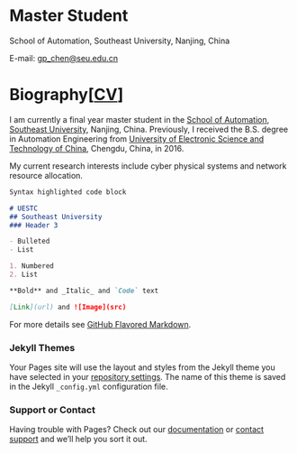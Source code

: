 # Master Student
 School of Automation, Southeast University, Nanjing, China
 
 E-mail: gp_chen@seu.edu.cn

# Biography[[CV](CV_Chen.pdf)]
 I am currently a final year master student in the [School of Automation](http://automation.seu.edu.cn/), [Southeast University](http://www.seu.edu.cn/), Nanjing, China. Previously, I received the B.S. degree in Automation Engineering from [University of Electronic Science and Technology of China](https://www.uestc.edu.cn/), Chengdu, China, in 2016. 
 
 My current research interests include cyber physical systems and network resource allocation.


```markdown
Syntax highlighted code block

# UESTC
## Southeast University
### Header 3

- Bulleted
- List

1. Numbered
2. List

**Bold** and _Italic_ and `Code` text

[Link](url) and ![Image](src)
```

For more details see [GitHub Flavored Markdown](https://guides.github.com/features/mastering-markdown/).

### Jekyll Themes

Your Pages site will use the layout and styles from the Jekyll theme you have selected in your [repository settings](https://github.com/GP-Chen/GongpuChen.github-com/settings). The name of this theme is saved in the Jekyll `_config.yml` configuration file.

### Support or Contact

Having trouble with Pages? Check out our [documentation](https://help.github.com/categories/github-pages-basics/) or [contact support](https://github.com/contact) and we’ll help you sort it out.
